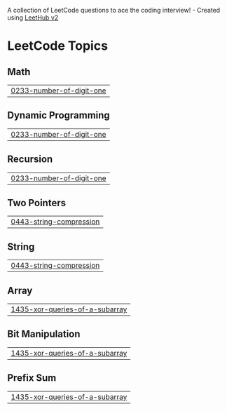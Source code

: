 A collection of LeetCode questions to ace the coding interview! - Created using [LeetHub v2](https://github.com/arunbhardwaj/LeetHub-2.0)
<!---LeetCode Topics Start-->
# LeetCode Topics
## Math
|  |
| ------- |
| [0233-number-of-digit-one](https://github.com/hamna321/Leetcode-Q-242/tree/master/0233-number-of-digit-one) |
## Dynamic Programming
|  |
| ------- |
| [0233-number-of-digit-one](https://github.com/hamna321/Leetcode-Q-242/tree/master/0233-number-of-digit-one) |
## Recursion
|  |
| ------- |
| [0233-number-of-digit-one](https://github.com/hamna321/Leetcode-Q-242/tree/master/0233-number-of-digit-one) |
## Two Pointers
|  |
| ------- |
| [0443-string-compression](https://github.com/hamna321/Leetcode-Q-242/tree/master/0443-string-compression) |
## String
|  |
| ------- |
| [0443-string-compression](https://github.com/hamna321/Leetcode-Q-242/tree/master/0443-string-compression) |
## Array
|  |
| ------- |
| [1435-xor-queries-of-a-subarray](https://github.com/hamna321/Leetcode-Q-242/tree/master/1435-xor-queries-of-a-subarray) |
## Bit Manipulation
|  |
| ------- |
| [1435-xor-queries-of-a-subarray](https://github.com/hamna321/Leetcode-Q-242/tree/master/1435-xor-queries-of-a-subarray) |
## Prefix Sum
|  |
| ------- |
| [1435-xor-queries-of-a-subarray](https://github.com/hamna321/Leetcode-Q-242/tree/master/1435-xor-queries-of-a-subarray) |
<!---LeetCode Topics End-->